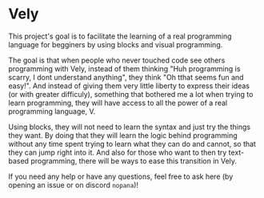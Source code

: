 # Vely

This project's goal is to facilitate the learning of a real programming language for begginers by using blocks and visual programming.

The goal is that when people who never touched code see others programming with Vely, instead of them thinking "Huh programming is scarry, I dont understand anything", they think "Oh tthat seems fun and easy!".
And instead of giving them very little liberty to express their ideas (or with greater difficuly), something that bothered me a lot when trying to learn programming, they will have access to all the power of a real programming language, V.

Using blocks, they will not need to learn the syntax and just try the things they want. By doing that they will learn the logic behind programming without any time spent trying to learn what they can do and cannot, so that they can jump right into it.
And also for those who want to then try text-based programming, there will be ways to ease this transition in Vely.


If you need any help or have any questions, feel free to ask here (by opening an issue or on discord `nopana`)!
